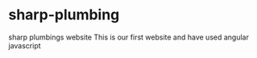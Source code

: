 # sharp-plumbing
sharp plumbings website
This is our first website and have used angular javascript
